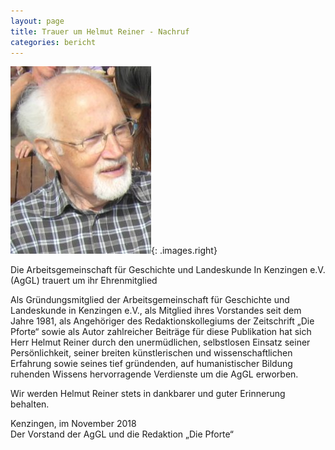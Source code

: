 ```yaml
---
layout: page
title: Trauer um Helmut Reiner - Nachruf
categories: bericht
---
```


![Helmut Reiner](assets/images/helmut-reiner-225x300.jpg){: .images.right}

Die Arbeitsgemeinschaft für Geschichte und Landeskunde In Kenzingen e.V.
(AgGL) trauert um ihr Ehrenmitglied

Als Gründungsmitglied der Arbeitsgemeinschaft für Geschichte und
Landeskunde in Kenzingen e.V., als Mitglied ihres Vorstandes seit dem
Jahre 1981, als Angehöriger des Redaktionskollegiums der Zeitschrift
„Die Pforte“ sowie als Autor zahlreicher Beiträge für diese Publikation
hat sich Herr Helmut Reiner durch den unermüdlichen, selbstlosen Einsatz
seiner Persönlichkeit, seiner breiten künstlerischen und
wissenschaftlichen Erfahrung sowie seines tief gründenden, auf
humanistischer Bildung ruhenden Wissens hervorragende Verdienste um die
AgGL erworben.

Wir werden Helmut Reiner stets in dankbarer und guter Erinnerung
behalten.

Kenzingen, im November 2018  
Der Vorstand der AgGL und die Redaktion „Die Pforte“
